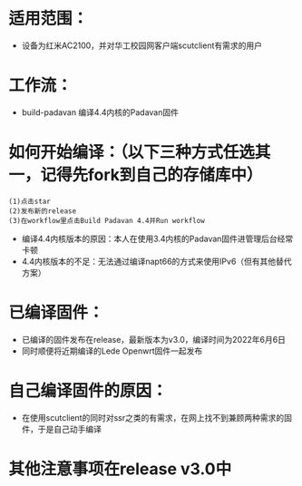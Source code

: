 # 适用范围：
* 设备为红米AC2100，并对华工校园网客户端scutclient有需求的用户
# 工作流：
* build-padavan 编译4.4内核的Padavan固件
# 如何开始编译：（以下三种方式任选其一，记得先fork到自己的存储库中）
    (1)点击star
    (2)发布新的release
    (3)在workflow里点击Build Padavan 4.4并Run workflow
* 编译4.4内核版本的原因：本人在使用3.4内核的Padavan固件进管理后台经常卡顿
* 4.4内核版本的不足：无法通过编译napt66的方式来使用IPv6（但有其他替代方案）
# 已编译固件：
* 已编译的固件发布在release，最新版本为v3.0，编译时间为2022年6月6日
* 同时顺便将近期编译的Lede Openwrt固件一起发布
# 自己编译固件的原因：
* 在使用scutclient的同时对ssr之类的有需求，在网上找不到兼顾两种需求的固件，于是自己动手编译
# 其他注意事项在release v3.0中
